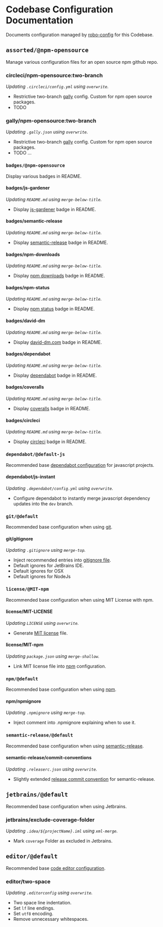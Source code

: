 # Codebase Configuration Documentation

Documents configuration managed by [robo-config](https://github.com/blackflux/robo-config) for this Codebase.

## `assorted/@npm-opensource`

Manage various configuration files for an open source npm github repo.

### circleci/npm-opensource:two-branch

_Updating `.circleci/config.yml` using `overwrite`._

- Restrictive two-branch [gally](https://github.com/loopmediagroup/gally#readme) config. Custom for npm open source packages.
- TODO

### gally/npm-opensource:two-branch

_Updating `.gally.json` using `overwrite`._

- Restrictive two-branch [gally](https://github.com/loopmediagroup/gally#readme) config. Custom for npm open source packages.
- TODO ...

### `badges/@npm-opensource`

Display various badges in README.

#### badges/js-gardener

_Updating `README.md` using `merge-below-title`._

- Display [js-gardener](https://github.com/blackflux/js-gardener) badge in README.

#### badges/semantic-release

_Updating `README.md` using `merge-below-title`._

- Display [semantic-release](https://github.com/semantic-release/semantic-release) badge in README.

#### badges/npm-downloads

_Updating `README.md` using `merge-below-title`._

- Display [npm downloads](https://www.npmjs.com/) badge in README.

#### badges/npm-status

_Updating `README.md` using `merge-below-title`._

- Display [npm status](https://www.npmjs.com/) badge in README.

#### badges/david-dm

_Updating `README.md` using `merge-below-title`._

- Display [david-dm.com](https://david-dm.org/) badge in README.

#### badges/dependabot

_Updating `README.md` using `merge-below-title`._

- Display [dependabot](https://dependabot.com/) badge in README.

#### badges/coveralls

_Updating `README.md` using `merge-below-title`._

- Display [coveralls](https://coveralls.io/) badge in README.

#### badges/circleci

_Updating `README.md` using `merge-below-title`._

- Display [circleci](https://circleci.com/) badge in README.

### `dependabot/@default-js`

Recommended base [dependabot configuration](https://dependabot.com/) for javascript projects.

#### dependabot/js-instant

_Updating `.dependabot/config.yml` using `overwrite`._

- Configure dependabot to instantly merge javascript dependency updates into the `dev` branch.

### `git/@default`

Recommended base configuration when using [git](https://en.wikipedia.org/wiki/Git).

#### git/gitignore

_Updating `.gitignore` using `merge-top`._

- Inject recommended entries into [gitignore file](https://help.github.com/en/articles/ignoring-files).
- Default ignores for JetBrains IDE.
- Default ignores for OSX
- Default ignores for NodeJs

### `license/@MIT-npm`

Recommended base configuration when using MIT License with npm.

#### license/MIT-LICENSE

_Updating `LICENSE` using `overwrite`._

- Generate [MIT license](https://en.wikipedia.org/wiki/MIT_License) file.

#### license/MIT-npm

_Updating `package.json` using `merge-shallow`._

- Link MIT license file into [npm](https://www.npmjs.com/) configuration.

### `npm/@default`

Recommended base configuration when using [npm](https://www.npmjs.com/).

#### npm/npmignore

_Updating `.npmignore` using `merge-top`._

- Inject comment into .npmignore explaining when to use it.

### `semantic-release/@default`

Recommended base configuration when using [semantic-release](https://github.com/semantic-release/semantic-release).

#### semantic-release/commit-conventions

_Updating `.releaserc.json` using `overwrite`._

- Slightly extended [release commit convention](https://github.com/semantic-release/semantic-release#commit-message-format) for semantic-release.

## `jetbrains/@default`

Recommended base configuration when using Jetbrains.

### jetbrains/exclude-coverage-folder

_Updating `.idea/${projectName}.iml` using `xml-merge`._

- Mark `coverage` Folder as excluded in Jetbrains.

## `editor/@default`

Recommended base [code editor configuration](https://editorconfig.org/).

### editor/two-space

_Updating `.editorconfig` using `overwrite`._

- Two space line indentation.
- Set `lf` line endings.
- Set `utf8` encoding.
- Remove unnecessary whitespaces.

